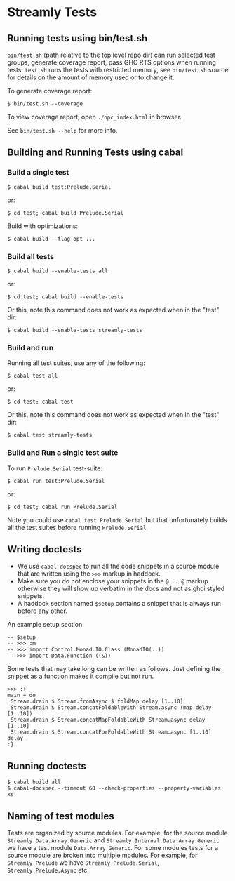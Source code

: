 # Streamly Tests

## Running tests using bin/test.sh

`bin/test.sh` (path relative to the top level repo dir) can run selected
test groups, generate coverage report, pass GHC RTS options when
running tests. `test.sh` runs the tests with restricted memory, see
`bin/test.sh` source for details on the amount of memory used or to change it.

To generate coverage report:

```
$ bin/test.sh --coverage
```

To view coverage report, open `./hpc_index.html` in browser.

See `bin/test.sh --help` for more info.

## Building and Running Tests using cabal

### Build a single test

```
$ cabal build test:Prelude.Serial
```

or:

```
$ cd test; cabal build Prelude.Serial
```

Build with optimizations:

```
$ cabal build --flag opt ...
```

### Build all tests

```
$ cabal build --enable-tests all
```

or:

```
$ cd test; cabal build --enable-tests
```

Or this, note this command does not work as expected when in the "test" dir:

```
$ cabal build --enable-tests streamly-tests
```

### Build and run

Running all test suites, use any of the following:

```
$ cabal test all
```

or:

```
$ cd test; cabal test
```

Or this, note this command does not work as expected when in the "test" dir:

```
$ cabal test streamly-tests
```

### Build and Run a single test suite

To run `Prelude.Serial` test-suite:

```
$ cabal run test:Prelude.Serial
```

or:

```
$ cd test; cabal run Prelude.Serial
```

Note you could use `cabal test Prelude.Serial` but that unfortunately builds
all the test suites before running `Prelude.Serial`.

## Writing doctests

* We use `cabal-docspec` to run all the code snippets in a source module
  that are written using the `>>>` markup in haddock.
* Make sure you do not enclose your snippets in the `@ .. @` markup otherwise
  they will show up verbatim in the docs and not as ghci styled snippets.
* A haddock section named `$setup` contains a snippet that is always run before
  any other.

An example setup section:

```
-- $setup
-- >>> :m
-- >>> import Control.Monad.IO.Class (MonadIO(..))
-- >>> import Data.Function ((&))
```

Some tests that may take long can be written as follows.  Just defining
the snippet as a function makes it compile but not run.

```
>>> :{
main = do
 Stream.drain $ Stream.fromAsync $ foldMap delay [1..10]
 Stream.drain $ Stream.concatFoldableWith Stream.async (map delay [1..10])
 Stream.drain $ Stream.concatMapFoldableWith Stream.async delay [1..10]
 Stream.drain $ Stream.concatForFoldableWith Stream.async [1..10] delay
:}
```

## Running doctests

```
$ cabal build all
$ cabal-docspec --timeout 60 --check-properties --property-variables xs
```

## Naming of test modules

Tests are organized by source modules. For example, for the source
module `Streamly.Data.Array.Generic` and `Streamly.Internal.Data.Array.Generic` we have
a test module `Data.Array.Generic`. For some modules tests for a source module
are broken into multiple modules. For example, for `Streamly.Prelude` we have
`Streamly.Prelude.Serial`, `Streamly.Prelude.Async` etc.
